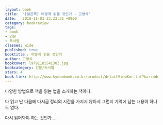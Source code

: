 ```yaml
---
layout: book
title:  "[읽은책] 어떻게 읽을 것인가 - 고영석"
date:   2018-11-01 23:23:35 +0900
category: bookreview
tags:
- book
- 인문
- 독서법
classes: wide
published: true
booktitle : 어떻게 읽을 것인가 
author: 고영석
bookcover: l9791185541303.jpg
bookcategory: 인문/독서법
stars: 4
book-link: http://www.kyobobook.co.kr/product/detailViewKor.laf?barcode=9791185541303
---
```


다양한 방법으로 책을 읽는 법을 소개하는 책이다.

다 읽고 난 다음에 다시금 정리의 시간을 가지지 않아서 그런지 기억에 남는 내용이 하나도 없다.

다시 읽어봐야 하는 것인가.....